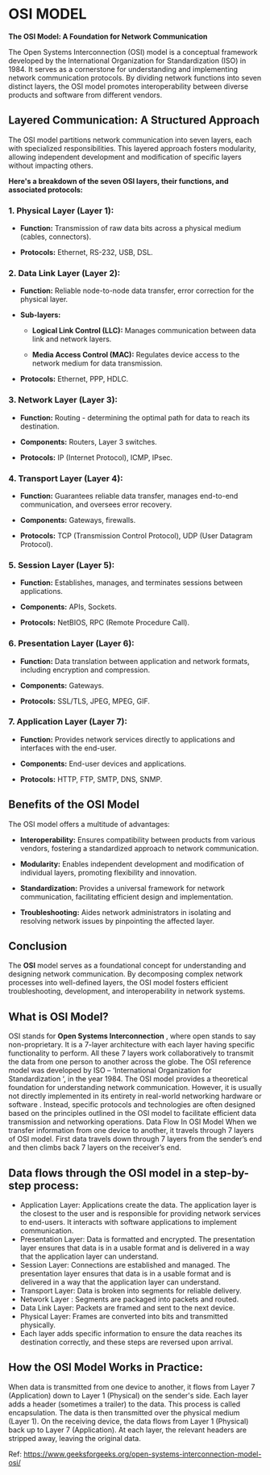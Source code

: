 # OSI MODEL

__The OSI Model: A Foundation for Network Communication__

The Open Systems Interconnection (OSI) model is a conceptual framework developed by the International Organization for Standardization (ISO) in 1984. It serves as a cornerstone for understanding and implementing network communication protocols. By dividing network functions into seven distinct layers, the OSI model promotes interoperability between diverse products and software from different vendors.



## Layered Communication: A Structured Approach

The OSI model partitions network communication into seven layers, each with specialized responsibilities. This layered approach fosters modularity, allowing independent development and modification of specific layers without impacting others.

__Here's a breakdown of the seven OSI layers, their functions, and associated protocols:__



### 1. Physical Layer (Layer 1):

- __Function:__ Transmission of raw data bits across a physical medium (cables, connectors).

- __Protocols:__ Ethernet, RS-232, USB, DSL.

### 2. Data Link Layer (Layer 2):

- __Function:__ Reliable node-to-node data transfer, error correction for the physical layer.

- __Sub-layers:__

  - __Logical Link Control (LLC):__ Manages communication between data link and network layers.

  - __Media Access Control (MAC):__ Regulates device access to the network medium for data transmission.

- __Protocols:__ Ethernet, PPP, HDLC.

### 3. Network Layer (Layer 3):

- __Function:__ Routing - determining the optimal path for data to reach its destination.

- __Components:__ Routers, Layer 3 switches.

- __Protocols:__ IP (Internet Protocol), ICMP, IPsec.

### 4. Transport Layer (Layer 4):

- __Function:__ Guarantees reliable data transfer, manages end-to-end communication, and oversees error recovery.

- __Components:__ Gateways, firewalls.

- __Protocols:__ TCP (Transmission Control Protocol), UDP (User Datagram Protocol).

### 5. Session Layer (Layer 5):

- __Function:__ Establishes, manages, and terminates sessions between applications.

- __Components:__ APIs, Sockets.

- __Protocols:__ NetBIOS, RPC (Remote Procedure Call).

### 6. Presentation Layer (Layer 6):

- __Function:__ Data translation between application and network formats, including encryption and compression.

- __Components:__ Gateways.

- __Protocols:__ SSL/TLS, JPEG, MPEG, GIF.

### 7. Application Layer (Layer 7):

- __Function:__ Provides network services directly to applications and interfaces with the end-user.

- __Components:__ End-user devices and applications.

- __Protocols:__ HTTP, FTP, SMTP, DNS, SNMP.

## Benefits of the OSI Model

The OSI model offers a multitude of advantages:



- __Interoperability:__ Ensures compatibility between products from various vendors, fostering a standardized approach to network communication.

- __Modularity:__ Enables independent development and modification of individual layers, promoting flexibility and innovation.

- __Standardization:__ Provides a universal framework for network communication, facilitating efficient design and implementation.

- __Troubleshooting:__ Aides network administrators in isolating and resolving network issues by pinpointing the affected layer.

## Conclusion

The __OSI__ model serves as a foundational concept for understanding and designing network communication. By decomposing complex network processes into well-defined layers, the OSI model fosters efficient troubleshooting, development, and interoperability in network systems.





## What is OSI Model?
OSI stands for **Open Systems Interconnection** , where open stands to say non-proprietary. It is a 7-layer architecture with each layer having specific functionality to perform. 
All these 7 layers work collaboratively to transmit the data from one person to another across the globe. The OSI reference model was developed by ISO – ‘International Organization for Standardization ‘, 
in the year 1984. The OSI model provides a theoretical foundation for understanding network communication.
However, it is usually not directly implemented in its entirety in real-world networking hardware or software . 
Instead, specific protocols and technologies are often designed based on the principles outlined in the OSI model to facilitate efficient data transmission and networking operations.
Data Flow In OSI Model
When we transfer information from one device to another, it travels through 7 layers of OSI model. First data travels down through 7 layers from the sender’s end and then climbs back 7 layers on the receiver’s end.

## Data flows through the OSI model in a step-by-step process:

- Application Layer: Applications create the data. The application layer is the closest to the user and is responsible for providing network services to end-users. It interacts with software applications to implement communication.
- Presentation Layer: Data is formatted and encrypted. The presentation layer ensures that data is in a usable format and is delivered in a way that the application layer can understand.
- Session Layer: Connections are established and managed. The presentation layer ensures that data is in a usable format and is delivered in a way that the application layer can understand.
- Transport Layer: Data is broken into segments for reliable delivery.
- Network Layer : Segments are packaged into packets and routed.
- Data Link Layer: Packets are framed and sent to the next device.
- Physical Layer: Frames are converted into bits and transmitted physically.
- Each layer adds specific information to ensure the data reaches its destination correctly, and these steps are reversed upon arrival.
  
## How the OSI Model Works in Practice:
When data is transmitted from one device to another, it flows from Layer 7 (Application) down to Layer 1 (Physical) on the sender's side.
Each layer adds a header (sometimes a trailer) to the data. This process is called encapsulation.
The data is then transmitted over the physical medium (Layer 1).
On the receiving device, the data flows from Layer 1 (Physical) back up to Layer 7 (Application). At each layer, the relevant headers are stripped away, leaving the original data.
  

  Ref: https://www.geeksforgeeks.org/open-systems-interconnection-model-osi/
